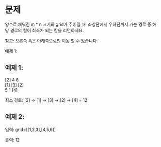 # 문제
양수로 채워진 m * n 크기의 grid가 주어질 때, 좌상단에서 우하단까지 가는 경로 중 해당 경로의 합이 최소가 되는
합을 리턴하세요.

참고: 오른쪽 혹은 아래쪽으로만 이동 할 수 있습니다. 

예제 1:

## 예제 1:
[2]  4   6  
[1] [3] [2]  
 5   1  [4]  

최소 경로: [2] → [1] → [3] → [2] → [4] = 12

## 예제 2:
입력: grid=[[1,2,3],[4,5,6]]


출력: 12

